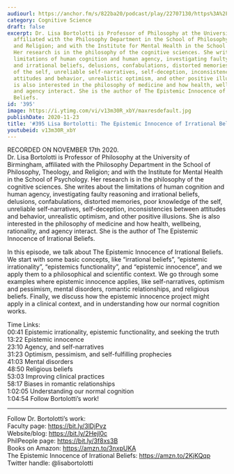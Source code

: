 ```yaml
---
audiourl: https://anchor.fm/s/822ba20/podcast/play/22707130/https%3A%2F%2Fd3ctxlq1ktw2nl.cloudfront.net%2Fstaging%2F2020-10-17%2F5368a122-d18c-4479-e704-7b881979e963.m4a
category: Cognitive Science
draft: false
excerpt: Dr. Lisa Bortolotti is Professor of Philosophy at the University of Birmingham,
  affiliated with the Philosophy Department in the School of Philosophy, Theology,
  and Religion; and with the Institute for Mental Health in the School of Psychology.
  Her research is in the philosophy of the cognitive sciences. She writes about the
  limitations of human cognition and human agency, investigating faulty reasoning
  and irrational beliefs, delusions, confabulations, distorted memories, poor knowledge
  of the self, unreliable self-narratives, self-deception, inconsistencies between
  attitudes and behavior, unrealistic optimism, and other positive illusions. She
  is also interested in the philosophy of medicine and how health, wellbeing, rationality,
  and agency interact. She is the author of The Epistemic Innocence of Irrational
  Beliefs.
id: '395'
image: https://i.ytimg.com/vi/v13m30R_xbY/maxresdefault.jpg
publishDate: 2020-11-23
title: '#395 Lisa Bortolotti: The Epistemic Innocence of Irrational Beliefs'
youtubeid: v13m30R_xbY
---
```

<div class="timelinks">

RECORDED ON NOVEMBER 17th 2020.  
Dr. Lisa Bortolotti is Professor of Philosophy at the University of Birmingham, affiliated with the Philosophy Department in the School of Philosophy, Theology, and Religion; and with the Institute for Mental Health in the School of Psychology. Her research is in the philosophy of the cognitive sciences. She writes about the limitations of human cognition and human agency, investigating faulty reasoning and irrational beliefs, delusions, confabulations, distorted memories, poor knowledge of the self, unreliable self-narratives, self-deception, inconsistencies between attitudes and behavior, unrealistic optimism, and other positive illusions. She is also interested in the philosophy of medicine and how health, wellbeing, rationality, and agency interact. She is the author of The Epistemic Innocence of Irrational Beliefs.

In this episode, we talk about The Epistemic Innocence of Irrational Beliefs. We start with some basic concepts, like “irrational beliefs”, “epistemic irrationality”, “epistemics functionality”, and “epistemic innocence”, and we apply them to a philosophical and scientific context. We go through some examples where epistemic innocence applies, like self-narratives, optimism and pessimism, mental disorders, romantic relationships, and religious beliefs. Finally, we discuss how the epistemic innocence project might apply in a clinical context, and in understanding how our normal cognition works.

Time Links:  
<time>00:41</time> Epistemic irrationality, epistemic functionality, and seeking the truth  
<time>13:22</time> Epistemic innocence  
<time>23:10</time> Agency, and self-narratives  
<time>31:23</time> Optimism, pessimism, and self-fulfilling prophecies  
<time>41:03</time> Mental disorders  
<time>48:50</time> Religious beliefs  
<time>53:03</time> Improving clinical practices  
<time>58:17</time> Biases in romantic relationships  
<time>1:02:05</time> Understanding our normal cognition  
<time>1:04:54</time> Follow Bortolotti’s work!

---

Follow Dr. Bortolotti’s work:  
Faculty page: https://bit.ly/3lDjPvz  
Website/blog: https://bit.ly/2Hejl0c  
PhilPeople page: https://bit.ly/3f8xs3B  
Books on Amazon: https://amzn.to/3nxpUKA  
The Epistemic Innocence of Irrational Beliefs: https://amzn.to/2KjKQqp  
Twitter handle: @lisabortolotti
</div>

